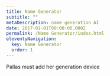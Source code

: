 ```yaml
---
title: Name Generator
subtitle: ""
metaDescription: name generation AI
date: 2017-01-01T00:00:00.000Z
permalink: /Name Generator/index.html
eleventyNavigation:
  key: Name Generator
  order: 1
---
```


Pallas must add her generation device


